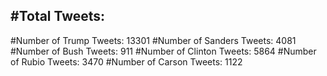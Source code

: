 #Total Tweets:  
---
#Number of Trump Tweets: 13301
#Number of Sanders Tweets: 4081
#Number of Bush Tweets: 911
#Number of Clinton Tweets: 5864
#Number of Rubio Tweets: 3470
#Number of Carson Tweets: 1122